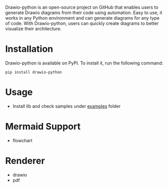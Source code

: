 
Drawio-python is an open-source project on GitHub that enables users to generate Drawio diagrams from their code using automation. Easy to use, it works in any Python environment and can generate diagrams for any type of code. With Drawio-python, users can quickly create diagrams to better visualize their architecture.

# Installation

Drawio-python is available on PyPI. To install it, run the following command:

```commandline
pip install drawio-python
```


# Usage
- Install lib and check samples under [examples](examples) folder

# Mermaid Support
- flowchart

# Renderer
- drawio
- pdf